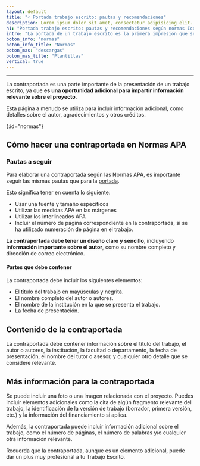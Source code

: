 ```yaml
---
layout: default
title: "✓ Portada trabajo escrito: pautas y recomendaciones"
description: Lorem ipsum dolor sit amet, consectetur adipisicing elit. Eum officia sit cupiditate cum deleniti voluptate quia iste voluptatum fuga suscipit obcaecati
h1: "Portada trabajo escrito: pautas y recomendaciones según normas Icontec y APA"
intro: "La portada de un trabajo escrito es la primera impresión que se tiene del mismo. Es por eso que es importante que esta tenga un diseño y formato adecuados."
boton_info: "normas"
boton_info_title: "Normas"
boton_mas: "descargas"
boton_mas_title: "Plantillas"
vertical: true
---
```

-----
La contraportada es una parte importante de la presentación de un trabajo escrito, ya que **es una oportunidad adicional para impartir información relevante sobre el proyecto**.

Esta página a menudo se utiliza para incluir información adicional, como detalles sobre el autor, agradecimientos y otros créditos.
<!-- Anclaje para que la barra fijada no cubra el siguiente subtítulo -->
{:id="normas"}

## Cómo hacer una contraportada en Normas APA

### Pautas a seguir

Para elaborar una contraportada según las Normas APA, es importante seguir las mismas pautas que para la [portada]({{'portada-trabajo-escrito'|relative_url}}).

Esto significa tener en cuenta lo siguiente:

* Usar una fuente y tamaño específicos
* Utilizar las medidas APA en las márgenes
* Utilizar los interlineados APA
* Incluir el número de página correspondiente en la contraportada, si se ha utilizado numeración de página en el trabajo.

**La contraportada debe tener un diseño claro y sencillo**, incluyendo **información importante sobre el autor**, como su nombre completo y dirección de correo electrónico.

#### Partes que debe contener

La contraportada debe incluir los siguientes elementos:

* El título del trabajo en mayúsculas y negrita.
* El nombre completo del autor o autores.
* El nombre de la institución en la que se presenta el trabajo.
* La fecha de presentación.

## Contenido de la contraportada

La contraportada debe contener información sobre el título del trabajo, el autor o autores, la institución, la facultad o departamento, la fecha de presentación, el nombre del tutor o asesor, y cualquier otro detalle que se considere relevante.

## Más información para la contraportada

Se puede incluir una foto o una imagen relacionada con el proyecto. Puedes incluir elementos adicionales como la cita de algún fragmento relevante del trabajo, la identificación de la versión de trabajo (borrador, primera versión, etc.) y la información del financiamiento si aplica.

Además, la contraportada puede incluir información adicional sobre el trabajo, como el número de páginas, el número de palabras y/o cualquier otra información relevante.

Recuerda que la contraportada, aunque es un elemento adicional, puede dar un plus muy profesional a tu Trabajo Escrito.
